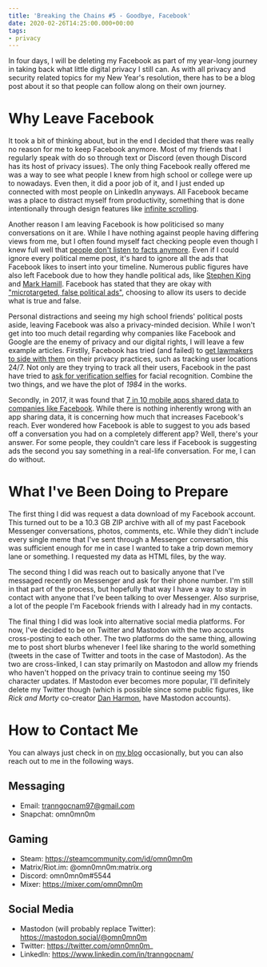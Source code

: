 ```yaml
---
title: 'Breaking the Chains #5 - Goodbye, Facebook'
date: 2020-02-26T14:25:00.000+00:00
tags:
- privacy
---
```

In four days, I will be deleting my Facebook as part of my year-long journey in taking back what little digital privacy I still can. As with all privacy and security related topics for my New Year's resolution, there has to be a blog post about it so that people can follow along on their own journey.

# Why Leave Facebook
It took a bit of thinking about, but in the end I decided that there was really no reason for me to keep Facebook anymore. Most of my friends that I regularly speak with do so through text or Discord (even though Discord has its host of privacy issues). The only thing Facebook really offered me was a way to see what people I knew from high school or college were up to nowadays. Even then, it did a poor job of it, and I just ended up connected with most people on LinkedIn anyways. All Facebook became was a place to distract myself from productivity, something that is done intentionally through design features like [infinite scrolling](https://www.psychologytoday.com/us/blog/automatic-you/201208/infinite-scroll-the-webs-slot-machine).

Another reason I am leaving Facebook is how politicised so many conversations on it are. While I have nothing against people having differing views from me, but I often found myself fact checking people even though I knew full well that [people don't listen to facts anymore](https://www.theatlantic.com/science/archive/2017/03/this-article-wont-change-your-mind/519093/). Even if I could ignore every political meme post, it's hard to ignore all the ads that Facebook likes to insert into your timeline. Numerous public figures have also left Facebook due to how they handle political ads, like [Stephen King](https://www.theguardian.com/books/2020/feb/03/stephen-king-quits-facebook-over-false-claims-in-political-ads) and [Mark Hamill](https://www.bbc.com/news/technology-51090918). Facebook has stated that they are okay with ["microtargeted, false political ads"](https://qz.com/1782316/facebook-says-microtargeting-and-false-political-ads-are-fine/), choosing to allow its users to decide what is true and false.

Personal distractions and seeing my high school friends' political posts aside, leaving Facebook was also a privacy-minded decision. While I won't get into too much detail regarding why companies like Facebook and Google are the enemy of privacy and our digital rights, I will leave a few example articles. Firstlly, Facebook has tried (and failed) to [get lawmakers to side with them](https://www.cnbc.com/2019/12/17/facebook-responds-to-senators-questions-on-location-tracking-policy.html) on their privacy practices, such as tracking user locations 24/7. Not only are they trying to track all their users, Facebook in the past have tried to [ask for verification selfies](https://wersm.com/facebook-will-start-asking-for-a-selfie-to-verify-your-identity/) for facial recognition. Combine the two things, and we have the plot of *1984* in the works.

Secondly, in 2017, it was found that [7 in 10 mobile apps shared data to companies like Facebook](https://www.scientificamerican.com/article/7-in-10-smartphone-apps-share-your-data-with-third-party-services/). While there is nothing inherently wrong with an app sharing data, it is concerning how much that increases Facebook's reach. Ever wondered how Facebook is able to suggest to you ads based off a conversation you had on a completely different app? Well, there's your answer. For some people, they couldn't care less if Facebook is suggesting ads the second you say something in a real-life conversation. For me, I can do without.

# What I've Been Doing to Prepare
The first thing I did was request a data download of my Facebook account. This turned out to be a 10.3 GB ZIP archive with all of my past Facebook Messenger conversations, photos, comments, etc. While they didn't include every single meme that I've sent through a Messenger conversation, this was sufficient enough for me in case I wanted to take a trip down memory lane or something. I requested my data as HTML files, by the way.

The second thing I did was reach out to basically anyone that I've messaged recently on Messenger and ask for their phone number. I'm still in that part of the process, but hopefully that way I have a way to stay in contact with anyone that I've been talking to over Messenger. Also surprise, a lot of the people I'm Facebook friends with I already had in my contacts.

The final thing I did was look into alternative social media platforms. For now, I've decided to be on Twitter and Mastodon with the two accounts cross-posting to each other. The two platforms do the same thing, allowing me to post short blurbs whenever I feel like sharing to the world something (tweets in the case of Twitter and toots in the case of Mastodon). As the two are cross-linked, I can stay primarily on Mastodon and allow my friends who haven't hopped on the privacy train to continue seeing my 150 character updates. If Mastodon ever becomes more popular, I'll definitely delete my Twitter though (which is possible since some public figures, like *Rick and Morty* co-creator [Dan Harmon](https://mastodon.social/@danharmon), have Mastodon accounts).

# How to Contact Me
You can always just check in on [my blog](https://omn0mn0m.github.io/blog/) occasionally, but you can also reach out to me in the following ways.

## Messaging
- Email: tranngocnam97@gmail.com
- Snapchat: omn0mn0m

## Gaming
- Steam: https://steamcommunity.com/id/omn0mn0m
- Matrix/Riot.im: @omn0mn0m:matrix.org
- Discord: omn0mn0m#5544
- Mixer: https://mixer.com/omn0mn0m

## Social Media
- Mastodon (will probably replace Twitter): https://mastodon.social/@omn0mn0m
- Twitter: https://twitter.com/omn0mn0m_
- LinkedIn: https://www.linkedin.com/in/tranngocnam/
